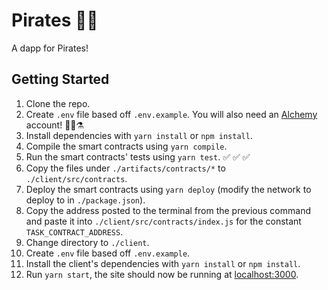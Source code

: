 # Pirates 🏴‍☠️

A dapp for Pirates!

## Getting Started

1. Clone the repo.
1. Create `.env` file based off `.env.example`. You will also need an [Alchemy](https://www.alchemy.com/) account! 🧙‍♀️⚗️
1. Install dependencies with `yarn install` or `npm install`.
1. Compile the smart contracts using `yarn compile`.
1. Run the smart contracts' tests using `yarn test`. ✅ ✅ ✅
1. Copy the files under `./artifacts/contracts/*` to `./client/src/contracts`.
1. Deploy the smart contracts using `yarn deploy` (modify the network to deploy to in `./package.json`).
1. Copy the address posted to the terminal from the previous command and paste it into `./client/src/contracts/index.js` for the constant `TASK_CONTRACT_ADDRESS`.
1. Change directory to `./client`.
1. Create `.env` file based off `.env.example`.
1. Install the client's dependencies with `yarn install` or `npm install`.
1. Run `yarn start`, the site should now be running at [localhost:3000](http://localhost:3000).
